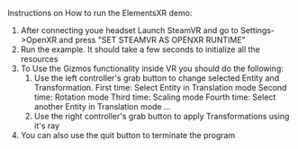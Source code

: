 
Instructions on How to run the ElementsXR demo:

1. After connecting youe headset Launch SteamVR and go to Settings->OpenXR and press "SET STEAMVR AS OPENXR RUNTIME"
2. Run the example. It should take a few seconds to initialize all the resources
3. To Use the Gizmos functionality inside VR you should do the following:
    1. Use the left controller's grab button to change selected Entity and Transformation.
        First time: Select Entity in Translation mode
        Second time: Rotation mode
        Third time: Scaling mode
        Fourth time: Select another Entity in Translation mode
        ...
    2. Use the right controller's grab button to apply Transformations using it's ray
4. You can also use the quit button to terminate the program